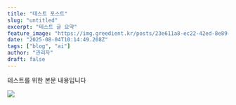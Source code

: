 ```yaml
---
title: "테스트 포스트"
slug: "untitled"
excerpt: "테스트 글 요약"
feature_image: "https://img.greedient.kr/posts/23e611a8-ec22-42ed-8e89-09f9f259043a/e4986471-5205-4c69-83e3-3d2761db3f1d-1709859629_YQZD1CP8WaoxliMLOvnOZzL8UeMdcVsvYKQEFyKk.webp"
date: "2025-08-04T10:14:49.208Z"
tags: ["blog", "ai"]
author: "관리자"
draft: false
---
```


테스트를 위한 본문 내용입니다


![](https://img.greedient.kr/posts/23e611a8-ec22-42ed-8e89-09f9f259043a/e4986471-5205-4c69-83e3-3d2761db3f1d-1709859629_YQZD1CP8WaoxliMLOvnOZzL8UeMdcVsvYKQEFyKk.webp)

